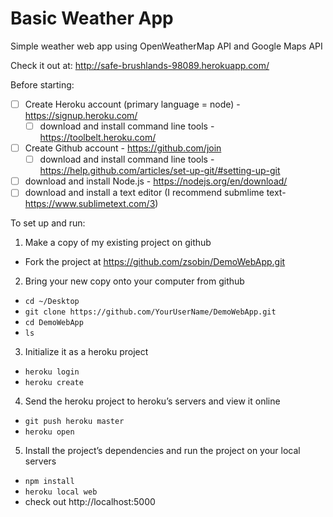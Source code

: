 # Basic Weather App

Simple weather web app using OpenWeatherMap API and Google Maps API

Check it out at: http://safe-brushlands-98089.herokuapp.com/

Before starting:
- [ ] Create Heroku account (primary language = node) - https://signup.heroku.com/
  - [ ] download and install command line tools - https://toolbelt.heroku.com/
- [ ] Create Github account - https://github.com/join
  - [ ] download and install command line tools - https://help.github.com/articles/set-up-git/#setting-up-git
- [ ] download and install Node.js - https://nodejs.org/en/download/
- [ ] download and install a text editor (I recommend submlime text- https://www.sublimetext.com/3)

To set up and run:

1. Make a copy of my existing project on github
  - Fork the project at https://github.com/zsobin/DemoWebApp.git

2. Bring your new copy onto your computer from github 
  - `cd ~/Desktop`
  - `git clone https://github.com/YourUserName/DemoWebApp.git`
  - `cd DemoWebApp`
  - `ls`

3. Initialize it as a heroku project
  - `heroku login`
  - `heroku create`

4. Send the heroku project to heroku’s servers and view it online
  - `git push heroku master`
  - `heroku open`

5. Install the project’s dependencies and run the project on your local servers
  - `npm install`
  - `heroku local web`
  - check out http://localhost:5000
